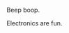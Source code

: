 Beep boop.

Electronics are fun.

<!---
SalvatoryMalamar/SalvatoryMalamar is a ✨ special ✨ repository because its `README.md` (this file) appears on your GitHub profile.
You can click the Preview link to take a look at your changes.
--->
